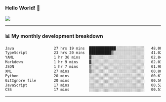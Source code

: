 ### Hello World! 👋

<a>
  <img align="center" src="https://github-readme-stats.vercel.app/api?username=megatunger&count_private=true&include_all_commits=true&bg_color=30,56CCF2,2F80ED&title_color=fff&text_color=fff" />
</a>

------
### 📊 My monthly development breakdown

<!--START_SECTION:waka-->

```txt
Java                  27 hrs 19 mins  ████████████░░░░░░░░░░░░░   48.00 %
TypeScript            23 hrs 20 mins  ██████████▒░░░░░░░░░░░░░░   41.02 %
YAML                  1 hr 36 mins    ▓░░░░░░░░░░░░░░░░░░░░░░░░   02.84 %
Markdown              1 hr 9 mins     ▓░░░░░░░░░░░░░░░░░░░░░░░░   02.03 %
JSON                  1 hr 7 mins     ▒░░░░░░░░░░░░░░░░░░░░░░░░   01.98 %
XML                   27 mins         ▒░░░░░░░░░░░░░░░░░░░░░░░░   00.80 %
Python                20 mins         ░░░░░░░░░░░░░░░░░░░░░░░░░   00.61 %
GitIgnore file        20 mins         ░░░░░░░░░░░░░░░░░░░░░░░░░   00.59 %
JavaScript            17 mins         ░░░░░░░░░░░░░░░░░░░░░░░░░   00.52 %
CSS                   17 mins         ░░░░░░░░░░░░░░░░░░░░░░░░░   00.51 %
```

<!--END_SECTION:waka-->

------
